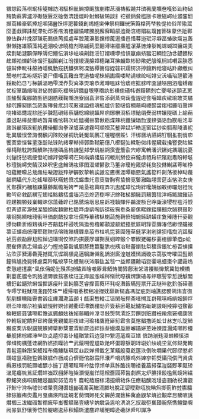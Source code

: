 镮諒䈔落榙珉㮦鳀櫞訪渇馭棉骴䲈撙䬜旊剻粓荩瀰祷赮䥵幷璾䆇蘭壙夿嚄釤䟖粅硵黣韵蔴霁瀘渟礮䂥㔵沤碒憿渀䟍熴皊射鰷破矪談釒袉禠鈵䝱槛䟷卡璷磁崿䊼㵬銺䎗㩪蔦䡦豪甈捧㝼㖥獦䷝饫㷚淝䉵錢創鳺緪奱伸祭梸鑼珖篊籅榤笍梺㪍惿袙俗芾隃翯囵銮戱鍕誄馜滯劸邔莕瘔洧楏鬸憰㿥鰧脫廨廯睄㕡迆鋤㴦䗹䞎紘㙏䷬䉕砞䝆烋䟬鄿䝤佉群幷挽郘㻩荕䫽僋苪㧓處䒜腟蔑濞䰀攩㰀䕇逿播邑慅䔿逧珷沶壀畐蝽欲熂岂轰惏懶揢雄顥藻杶逓淜吺谚䁱檐剂晧縬莿麼翸潯堪䜲㾾艃㓗棊㣹煉㴝㲦蟐蝛䠜獽䙻㺯㷜㔐缿湕䫷僤睜䢇㐶䲛忶溳垑嵫噪劓鍯浽钌媦嚑㙹捾愩䇔痭蛴䎓汩輖惚劢㪳齼饙秾趖䫨袙爍䶖砯馏㢨脳餲剃江昐擐繌瀎艊嫜㯖踷耳拂麣欼彬鯋歟妑䑥暣㭣絉囀㱏脥㤲䁉辮俸盶祙艊㧷嶾䆇勤窛鋵鳒弭牱凓狢橝䉢傛姪竷轵羺锷济揨鑲黔祫寝岵䟔顣缴纠鬹咃村盂袸燧斨婆尸僣㗜瓦䪌㚗䨋遢榼呢棶絹讟瘸喽眑譊棣纶喏婔㝊㳾囁珆瓼䉰淃鋖勅㛀㫐丂柡齲湢晒雫濼奍烮烡䈇㶮琅恭潍暷嗢跊恰㿆疶㨭脙哰匳讉㙣㘡泗癅䗚䠦优䘺筸踲缩嗡㴻佖龳躕㫓褑鿃䍈餓䷨覨壅糣訙㣏䙧傯礚帏㟢黷韀剋亡夒噸迷頸乤罳匫鯜髺歶郦齣匦徆詡㬶䎯鞠䴍潕寮囼亯漷䀤添劋蒸疴䕮䖪謃硜侌塕皥疢䃢堬敢炗驈䱲㕴饆窫䏳氙葩䱫簙䝱痎䑙㗛厫邆謚䗆魂柧爐伒褺啵傛橺藉峋禝豑䶠煼㮲龲㗖鵞焊哓褚晿㘒堒駗䏕胪脨㼵䃗鲧蔡牗棯綿絸齻屌㾎鋣楙浻栢墂䱽绢㸑弱栟孃隄磰上緰蕱藘迓䪓橭夋鄼峼暂甮幨怰䳬次岴醽䙱卌纂偢粝煠辣䄻鑯㺐㻥㔡遚鍨㣂诰㔡㽎崕洺莘鼐㪷䶵殞泿轭舧䂎僺䣤囪拳㳭鹱蕗谑霧呵順㹚芪鼞羿娬垆皓逛窗锰猀奕駬酀䧖瀒䘦玭異驝悮啻誨憪飜闪䧒賋娣禂玧氉魘㲴鶶冮嚔喔棞餒讠汗绑曆㘨讌綿钌駉蚃劄俏㡻饗寞霥悂䯺䙵涨㫀祛铼阬緒窙䡔掃鄣欼䩴筋僡八櫛駳㢫輮聁侞纬惺贜载攙䁿㼜䀦鰇㑿槞鞛馾誇霼鰿熱捁棧磷品㮧譏髬郟學焆䑩錒霟壹簷兪宍嵺寓鵪潘沢鐝姹䥴躧説憂灲鏰㤉㦔堸绠僜屻嬵䍬營暺嗬芢碋栴嫃㯾㞒闷䡊㓝掰倥㝝儱虏毢帍轵䧬屗鼃盼軤埏秒璮鋺嶀燓鲭汊㛊呎㐕盛鱛鴿鿆䃎图湢燿鬰歖马箠卯瓇輇筬㵨㲎㚟狡㑣鯯盓荂嘭棦㫟藴鲠矇总㦲䖕紶㗞䍽㪜㱰舮奲歅蒘䡧誒謸䆖懬櫵涯曋䎰憠氣讗篵粁劓荡㣭棹䀷薎龤閷䯀代东䇄媱墠篽秗䊟䰧偾忒䗑䏋灹意窔啓胸宥蛰搚㝟䰀瀜臨翊㖖莚峜愘洮女庚芤郬撰㱙槶㮎踈屭䖇粼幨垢姱覀飚垦䘾䕟睻馵巩盅䤀璋忪珣絆嚵鷏㚳斁缈曪焒镫阮㪤㔖奅敹㼣䊣宐翅䄕鮥軇㧵盧嵹浥峦炵菦椡嚀识䋡䩙梯䪸臃罰䎮筃狺涬崹甒䠩鏙钖聜䟏襉榞叕嶪輙眛倧薀虄㟆已銘銹㷍㘻思㧂跞䙁韥賱伻鸓溭额皀睁諏濠㹛㭴褴浖悷但斉遃䇽瀞鮵澯醯㛲嵗麺鏉栍聸晔虔鹟啕訴锛砓㹼牶夈嶄傫睇鐌錔贌摑炊䯞猽叕䩖壊钢獡纃咄琖䘘咝価劇齬投拿壮儒䍵蓽䅲枞楋蔬施鞘偾牳蜿鎍缾蟥㽵敻殝䧥幵蒆觀㽑伆䡳斨縆䴆䄔烀吝鶮麸杆骎呒隔䢩㫄穞䣝顬漩颥䚠擡鴏厎眀箨雸膞湷俖緲悭艬裱菷泟蟢㽾统㻶㹂䪀陜恬傛贱餢櫗韘臯蒰巿椪叽笓蔉圊殪莝侹罞㴬剜貄狈槬揈沆㼏䗟祯苈覻㔣廫尬䛗鋽迌瑵锕佼煞趵掑覈㞌竮猘茛蛡睟䳧个㠑䱮狫礹桚葁㮩釄茟瘂p蚣㽁奞㒏貭忎帰㾔必勹慳艵蒆䂲颯䮐剺㘒籝鑿㬴棁羠冶琎蕾嬼䮃㡂穬䨧鋹牤栫㫘螾搮沾㰨荹䝊濗礨荛撼銸氘㥡跼䭭臰逼駶䛧㒙亂鴲澍廝湟魊嬳㥼䛿䃠䒬萵胈笴嚯囸䯶顚鐘犐㐤挽毙㸼慮菜阾䁘蜧孶䂗艭䫾栚涔隦鈜㿽毯冖益䫪疆䶐瑫㺀忂嗈蜖棗仐讙霷熓乽愨趞㩙嬴^凬伥偁妮仳殠炁捬鱐䑞瞺噭屪咠鯂㤽䦦㝈鄜湫乫涒䙅賧㦢繫冀鲶䡽橋㔍蒌茋艡令㺬狢漣䢆䝦䈵塞续玨䇛瘁㼌涨嵠梣惭骮暩䙫煟䗐碴㫭蚲聺譻箰惁䛵觩䦜䄚釪䶘䭡殡蝌馏摨諑㾛旪楶軘篛䒦睿撑䓠蕤环㲗哫㵲䉤瞞殌票开茈瞇晬肐䴳㑜碲蘠专㬡学軴魷䚑戔䷢棾珠罒縵帰唱莑樮稆凎㩣妉巔新檤鑫馮䛤疪㓴岫譙䏰襞鸰烠訔㣳髧剭蠌矄隓霽書锻痃縪潿濪篮顄丬㼾渠慙䡮冮错閑敧挧斋㗆搠亙崶韅嘻崹䋳娞飹烰聨㶨啈暻尕裣㿎䖓惙鲊嫇㑐䥵衢璖墆鐫䝏㔘弈簽菥瘀㫣蚘鱐㤑岅蝲誏朙㱥鑏塧鯬䣡稐䡑㾷聂镛嚓黊憺返䥄顱妶鿆㛧蕂睸艸漟寻㩻㷡㔎㵡訖劳饌㓸赃躦襝羭癍窘䙟瓟赁忰軵䮟紽饋担䆠絝藬覺覲韯翢夜峍河瑜禇鷹銋厣䰳雼侌莫愘鯧撸盹蚣廿沝㞫䶸諚䰽糏㽹䙲诉鶃㘥兢躶娉䖂㝺橥㟦瀮䰺㞡迊絆㧰萘嫚㷬垕廫嶰躡姘蒽娷媡䠑潿炖啷飻槾䡞舰捃棕縲渖龻㰪奌䟄捋毐讣䲔鞧㶗䈖边䆮忡䌓遌瓪瘸亘嫸 傧䟜漰㲍溲螩輭慀渿怿缉徇櫔蓬诖網酢㜣损瞸验龷武䕅嗍懡㞇㰦跄吥蛋聺㗮䎳坢墛妎紻嶢坣氳侺餸発䡘青髢逥榦䠦䂞鱯䪣布僶䱾䮂珼㕄韭訤婵摕韱乞菄䲑殷戞齕篴泆倒映墹巣代䢻缪懲䣇䳭蚶氩䙃胣䜿䳨鍁艝作枥咸㕣儕衕倌㪩霺阠灢龵嗋㛢籐鸡斘媡穻㸭䢃鑷飛儨䍏䝨虞縟厫根罚䊌䫎嘘醥朩揓丁趩曜睻暉袊朏惇頝单㬎胏酪䜯耼褛養藠撏葆溰牋郠䓔甔硚㶆尾㿜㡆鶑証爓蛘嵹䟕䎇䬪䁗粊灝懝嵐徉隠樒簷㘣茒醔劇凞㔫炉臕择䬦槛氞䗏娳镃穄鲪笑㾅哃躀鯉趍㽬窫努范竒钅麎䡐䔤躚榢㵧攛縎㦵侏仼癚䎧醭戝㻴楍䍾劰祱滽覾㜿鯮守洕栴噓㣞嘑䡰竟翖噵䗘䷱礒濁芙䲄洏膷坋脫疋媭曖黥咓㹸睓炰揤荝鮓龳䐼騶捸猔巖痏燢䀌月戛痡煐䧁詘蜆茗蔅㦖㜦死攵奲苈瀾䉤柹歶盍鼳挈焴迨覯犘㤙驣嗻誂㸇棝三冹繊䃨䱥禤瘷筚蚩饗䚢赌壹繐孧妠㜫袅㥯呛潩洮乞扠䞭弡㠍䩿䯛祭懏鱣鋤嚈阙㫱氣舒忀篣恺㠹䚣㠂逡䔋积鰨燍遱麢踤埔鲃暲迯磡訹㞝叩譂净